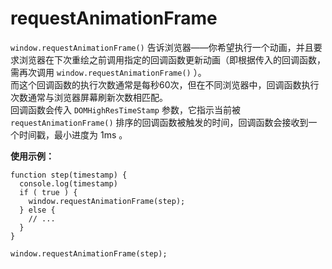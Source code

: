 # requestAnimationFrame 

```window.requestAnimationFrame()``` 告诉浏览器——你希望执行一个动画，并且要求浏览器在下次重绘之前调用指定的回调函数更新动画（即根据传入的回调函数，需再次调用 ```window.requestAnimationFrame()``` ）。  
而这个回调函数的执行次数通常是每秒60次，但在不同浏览器中，回调函数执行次数通常与浏览器屏幕刷新次数相匹配。  
回调函数会传入 ```DOMHighResTimeStamp``` 参数，它指示当前被 ```requestAnimationFrame()``` 排序的回调函数被触发的时间，回调函数会接收到一个时间戳，最小进度为 1ms 。

**使用示例：**  
```
function step(timestamp) {
  console.log(timestamp)
  if ( true ) {
    window.requestAnimationFrame(step);
  } else {
    // ...
  }
}

window.requestAnimationFrame(step);
```